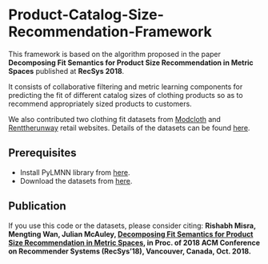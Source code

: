 # Product-Catalog-Size-Recommendation-Framework
This framework is based on the algorithm proposed in the paper **Decomposing Fit Semantics for Product Size Recommendation in Metric Spaces** published at **RecSys 2018**. 

It consists of collaborative filtering and metric learning components for predicting the fit of different catalog sizes of clothing products so as to recommend appropriately sized products to customers.

We also contributed two clothing fit datasets from [Modcloth](https://www.modcloth.com/) and [Renttherunway](https://www.renttherunway.com/) retail websites. Details of the datasets can be found [here](https://www.kaggle.com/rmisra/clothing-fit-dataset-for-size-recommendation).

## Prerequisites
* Install PyLMNN library from [here](https://pypi.org/project/PyLMNN/).
* Download the datasets from [here](https://www.kaggle.com/rmisra/clothing-fit-dataset-for-size-recommendation).

## Publication
If you use this code or the datasets, please consider citing: **Rishabh Misra, Mengting Wan, Julian McAuley, [Decomposing Fit Semantics for Product Size Recommendation in Metric Spaces](https://cseweb.ucsd.edu/~jmcauley/pdfs/recsys18e.pdf), in Proc. of 2018 ACM Conference on Recommender Systems (RecSys’18), Vancouver, Canada, Oct. 2018.**
